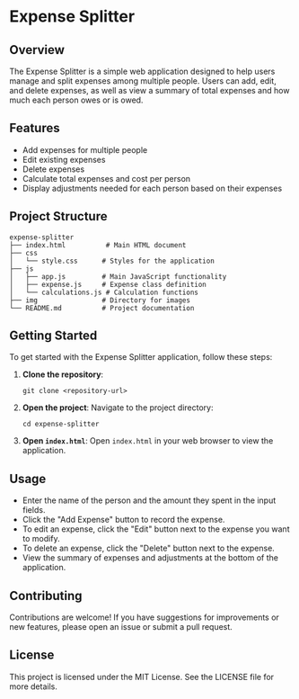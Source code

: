 # Expense Splitter

## Overview
The Expense Splitter is a simple web application designed to help users manage and split expenses among multiple people. Users can add, edit, and delete expenses, as well as view a summary of total expenses and how much each person owes or is owed.

## Features
- Add expenses for multiple people
- Edit existing expenses
- Delete expenses
- Calculate total expenses and cost per person
- Display adjustments needed for each person based on their expenses

## Project Structure
```
expense-splitter
├── index.html          # Main HTML document
├── css
│   └── style.css      # Styles for the application
├── js
│   ├── app.js         # Main JavaScript functionality
│   ├── expense.js     # Expense class definition
│   └── calculations.js # Calculation functions
├── img                # Directory for images
└── README.md          # Project documentation
```

## Getting Started
To get started with the Expense Splitter application, follow these steps:

1. **Clone the repository**:
   ```
   git clone <repository-url>
   ```

2. **Open the project**:
   Navigate to the project directory:
   ```
   cd expense-splitter
   ```

3. **Open `index.html`**:
   Open `index.html` in your web browser to view the application.

## Usage
- Enter the name of the person and the amount they spent in the input fields.
- Click the "Add Expense" button to record the expense.
- To edit an expense, click the "Edit" button next to the expense you want to modify.
- To delete an expense, click the "Delete" button next to the expense.
- View the summary of expenses and adjustments at the bottom of the application.

## Contributing
Contributions are welcome! If you have suggestions for improvements or new features, please open an issue or submit a pull request.

## License
This project is licensed under the MIT License. See the LICENSE file for more details.